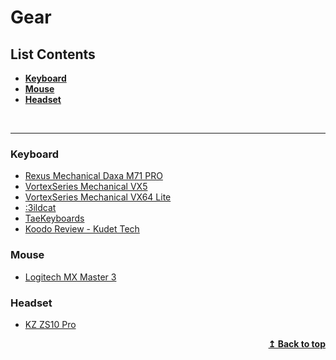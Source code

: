 # Gear

## List Contents

- **[Keyboard](#keyboard)**
- **[Mouse](#mouse)**
- **[Headset](#headset)**

<br>
<hr>

### Keyboard
- [Rexus Mechanical Daxa M71 PRO](https://rexuszone.id/produk/rexus-keyboard-wireless-gaming-mechanical-daxa-m71-pro/)
- [VortexSeries Mechanical VX5](https://vortexseries.net/produk/vortexseries-mechanical-keyboard-vx5/)
- [VortexSeries Mechanical VX64 Lite](https://vortexseries.net/produk/vortexseries-vx64-bluetooth-hotswappable-mechanical-keyboard/)
- [:3ildcat](https://www.youtube.com/user/jseom)
- [TaeKeyboards](https://www.youtube.com/channel/UCllGwtW6scxAjM28fIgEozg)
- [Koodo Review - Kudet Tech](https://www.youtube.com/watch?v=pEj5CtPCqRk&feature=youtu.be&fbclid=IwAR0wK0juj8nBIoo-HzHFARMVFIRHMOKOfWHjZrEAmAxrDYRQx46M96kWHP0)

### Mouse
- [Logitech MX Master 3](https://www.logitech.com/en-us/product/mx-master-3)

### Headset
- [KZ ZS10 Pro](https://www.tokopedia.com/urbangeeks/knowledge-zenith-kz-zs10-pro-original-with-mic-alt-zst-zs3-ed12-zs6-purple-earphone)

<p align="right">
    <b><a href="#list-contents">↥ Back to top</a></b>
</p>
